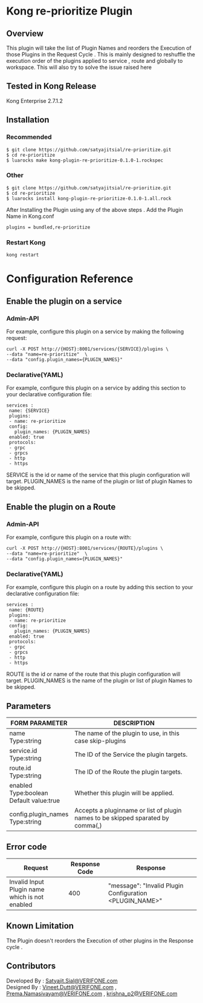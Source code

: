 # Kong re-prioritize Plugin
## Overview
This plugin will take the list of Plugin Names and reorders the Execution of those Plugins in the Request Cycle .
This is mainly designed to reshuffle the execution order of the plugins applied to service , route and globally to workspace.
This will also try to solve the issue raised here 

## Tested in Kong Release
Kong Enterprise 2.7.1.2

## Installation
### Recommended
```
$ git clone https://github.com/satyajitsial/re-prioritize.git
$ cd re-prioritize
$ luarocks make kong-plugin-re-prioritize-0.1.0-1.rockspec
```
### Other

```
$ git clone https://github.com/satyajitsial/re-prioritize.git
$ cd re-prioritize
$ luarocks install kong-plugin-re-prioritize-0.1.0-1.all.rock
```
After Installing the Plugin using any of the above steps . Add the Plugin Name in Kong.conf

```
plugins = bundled,re-prioritize

```
### Restart Kong

```
kong restart

```
# Configuration Reference

## Enable the plugin on a service

### Admin-API
For example, configure this plugin on a service by making the following request:
		
	curl -X POST http://{HOST}:8001/services/{SERVICE}/plugins \
	--data "name=re-prioritize"  \
	--data "config.plugin_names={PLUGIN_NAMES}"

### Declarative(YAML)
For example, configure this plugin on a service by adding this section to your declarative configuration file:
			
	services : 
	 name: {SERVICE}
	 plugins:
	 - name: re-prioritize
	 config:
	   plugin_names: {PLUGIN_NAMES}
	 enabled: true
	 protocols:
	 - grpc
	 - grpcs
	 - http
	 - https

SERVICE is the id or name of the service that this plugin configuration will target.
PLUGIN_NAMES is the name of the plugin or list of plugin Names to be skipped.

## Enable the plugin on a Route

### Admin-API
For example, configure this plugin on a route with:

	curl -X POST http://{HOST}:8001/services/{ROUTE}/plugins \
	--data "name=re-prioritize"  \
	--data "config.plugin_names={PLUGIN_NAMES}"
### Declarative(YAML)
For example, configure this plugin on a route by adding this section to your declarative configuration file:

	services : 
	 name: {ROUTE}
	 plugins:
	 - name: re-prioritize
	 config:
	   plugin_names: {PLUGIN_NAMES}
	 enabled: true
	 protocols:
	 - grpc
	 - grpcs
	 - http
	 - https

ROUTE is the id or name of the route that this plugin configuration will target.
PLUGIN_NAMES is the name of the plugin or list of plugin Names to be skipped.

## Parameters

| FORM PARAMETER	     														| DESCRIPTION										  													|
| ----------- 																		| -----------																								|
| name<br>Type:string  														|  The name of the plugin to use, in this case skip-plugins |
| service.id<br>Type:string  										  |  The ID of the Service the plugin targets.								|
| route.id<br>Type:string   											|  The ID of the Route  the plugin targets.									|
| enabled<br>Type:boolean<br>Default value:true   |  Whether this plugin will be applied.										  |
| config.plugin_names<br>Type:string              |  Accepts a pluginname or list of plugin names to be skipped sparated by comma(,)|


## Error code

| Request	     														| Response Code				 |       Response									|
| ----------- 														| -----------					 | -----------	                  |
| Invalid Input Plugin name which is not enabled   		|  400								 | "message": "Invalid Plugin Configuration <PLUGIN_NAME>"|


## Known Limitation
The Plugin doesn't reorders the Execution of other plugins in the Response cycle .


## Contributors
Developed By : Satyajit.Sial@VERIFONE.com <br>
Designed By  : Vineet.Dutt@VERIFONE.com , Prema.Namasivayam@VERIFONE.com , krishna_p2@VERIFONE.com
			         